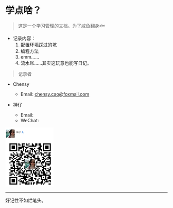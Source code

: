 # 学点啥？

> 这是一个学习管理的文档。为了咸鱼翻身🐟

- 记录内容：
    1. 配置环境踩过的坑
    2. 编程方法
    3. emm……
    4. 流水账……其实这玩意也能写日记。

> 记录者

- Chensy
  
    - Email: chensy.cao@foxmail.com
- 神仔
    - Email: 
    - WeChat: 
    
<img src='./img/shenzai.jpg' width="150px" height="">

---

好记性不如烂笔头。

